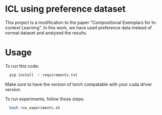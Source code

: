 # ICL using preference dataset
This project is a modification to the paper "Compositional Exemplars for In-context Learning". In this work, we have used preference data instead of normal dataset and analysed the results. 
# Usage
To run this code:
```bash
  pip install -r requirements.txt
```
Make sure to have the version of torch compatable with your cuda driver version.

To run experiments, follow these steps:
```bash
  bash run_experiments.sh
```
